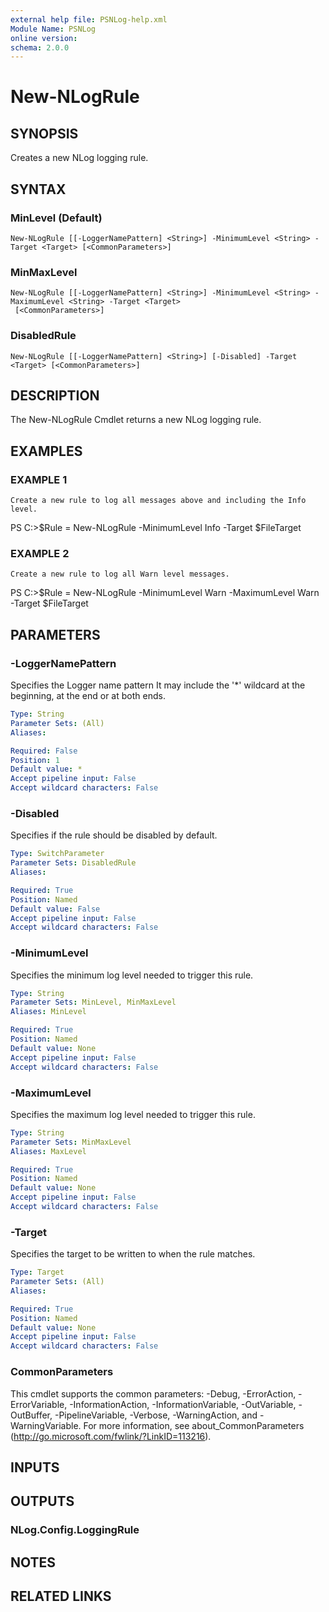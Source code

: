 ```yaml
---
external help file: PSNLog-help.xml
Module Name: PSNLog
online version:
schema: 2.0.0
---
```


# New-NLogRule

## SYNOPSIS
Creates a new NLog logging rule.

## SYNTAX

### MinLevel (Default)
```
New-NLogRule [[-LoggerNamePattern] <String>] -MinimumLevel <String> -Target <Target> [<CommonParameters>]
```

### MinMaxLevel
```
New-NLogRule [[-LoggerNamePattern] <String>] -MinimumLevel <String> -MaximumLevel <String> -Target <Target>
 [<CommonParameters>]
```

### DisabledRule
```
New-NLogRule [[-LoggerNamePattern] <String>] [-Disabled] -Target <Target> [<CommonParameters>]
```

## DESCRIPTION
The New-NLogRule Cmdlet returns a new NLog logging rule.

## EXAMPLES

### EXAMPLE 1
```
Create a new rule to log all messages above and including the Info level.
```

PS C:\>$Rule = New-NLogRule -MinimumLevel Info -Target $FileTarget

### EXAMPLE 2
```
Create a new rule to log all Warn level messages.
```

PS C:\>$Rule = New-NLogRule -MinimumLevel Warn -MaximumLevel Warn -Target $FileTarget

## PARAMETERS

### -LoggerNamePattern
Specifies the Logger name pattern
It may include the '*' wildcard at the beginning, at the end or at both ends.

```yaml
Type: String
Parameter Sets: (All)
Aliases:

Required: False
Position: 1
Default value: *
Accept pipeline input: False
Accept wildcard characters: False
```

### -Disabled
Specifies if the rule should be disabled by default.

```yaml
Type: SwitchParameter
Parameter Sets: DisabledRule
Aliases:

Required: True
Position: Named
Default value: False
Accept pipeline input: False
Accept wildcard characters: False
```

### -MinimumLevel
Specifies the minimum log level needed to trigger this rule.

```yaml
Type: String
Parameter Sets: MinLevel, MinMaxLevel
Aliases: MinLevel

Required: True
Position: Named
Default value: None
Accept pipeline input: False
Accept wildcard characters: False
```

### -MaximumLevel
Specifies the maximum log level needed to trigger this rule.

```yaml
Type: String
Parameter Sets: MinMaxLevel
Aliases: MaxLevel

Required: True
Position: Named
Default value: None
Accept pipeline input: False
Accept wildcard characters: False
```

### -Target
Specifies the target to be written to when the rule matches.

```yaml
Type: Target
Parameter Sets: (All)
Aliases:

Required: True
Position: Named
Default value: None
Accept pipeline input: False
Accept wildcard characters: False
```

### CommonParameters
This cmdlet supports the common parameters: -Debug, -ErrorAction, -ErrorVariable, -InformationAction, -InformationVariable, -OutVariable, -OutBuffer, -PipelineVariable, -Verbose, -WarningAction, and -WarningVariable.
For more information, see about_CommonParameters (http://go.microsoft.com/fwlink/?LinkID=113216).

## INPUTS

## OUTPUTS

### NLog.Config.LoggingRule

## NOTES

## RELATED LINKS
